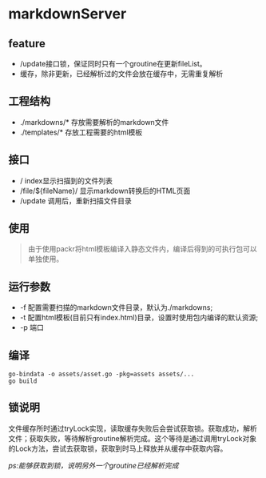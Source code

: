 ﻿# markdownServer

## feature

* /update接口锁，保证同时只有一个groutine在更新fileList。
* 缓存，除非更新，已经解析过的文件会放在缓存中，无需重复解析

## 工程结构

* ./markdowns/* 存放需要解析的markdown文件
* ./templates/* 存放工程需要的html模板

## 接口

* / index显示扫描到的文件列表
* /file/${fileName}/ 显示markdown转换后的HTML页面
* /update 调用后，重新扫描文件目录

## 使用

>由于使用packr将html模板编译入静态文件内，编译后得到的可执行包可以单独使用。

## 运行参数

* -f 配置需要扫描的markdown文件目录，默认为./markdowns;
* -t 配置html模板(目前只有index.html)目录，设置时使用包内编译的默认资源;
* -p 端口

## 编译

```
go-bindata -o assets/asset.go -pkg=assets assets/...
go build
```

## 锁说明

文件缓存所时通过tryLock实现，读取缓存失败后会尝试获取锁。获取成功，解析文件；获取失败，等待解析groutine解析完成。这个等待是通过调用tryLock对象的Lock方法，尝试去获取锁，获取到时马上释放并从缓存中获取内容。

_ps:能够获取到锁，说明另外一个groutine已经解析完成_
